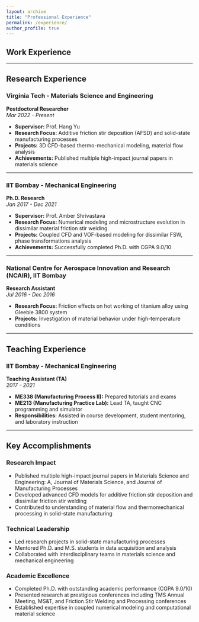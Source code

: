 ```yaml
---
layout: archive
title: "Professional Experience"
permalink: /experience/
author_profile: true
---
```


## Work Experience

---

## Research Experience

### Virginia Tech - Materials Science and Engineering
**Postdoctoral Researcher**  
*Mar 2022 - Present*

- **Supervisor:** Prof. Hang Yu
- **Research Focus:** Additive friction stir deposition (AFSD) and solid-state manufacturing processes
- **Projects:** 3D CFD-based thermo-mechanical modeling, material flow analysis
- **Achievements:** Published multiple high-impact journal papers in materials science

---

### IIT Bombay - Mechanical Engineering
**Ph.D. Research**  
*Jan 2017 - Dec 2021*

- **Supervisor:** Prof. Amber Shrivastava
- **Research Focus:** Numerical modeling and microstructure evolution in dissimilar material friction stir welding
- **Projects:** Coupled CFD and VOF-based modeling for dissimilar FSW, phase transformations analysis
- **Achievements:** Successfully completed Ph.D. with CGPA 9.0/10

---

### National Centre for Aerospace Innovation and Research (NCAIR), IIT Bombay
**Research Assistant**  
*Jul 2016 - Dec 2016*

- **Research Focus:** Friction effects on hot working of titanium alloy using Gleeble 3800 system
- **Projects:** Investigation of material behavior under high-temperature conditions

---

## Teaching Experience

### IIT Bombay - Mechanical Engineering
**Teaching Assistant (TA)**  
*2017 - 2021*

- **ME338 (Manufacturing Process II):** Prepared tutorials and exams
- **ME213 (Manufacturing Practice Lab):** Lead TA, taught CNC programming and simulator
- **Responsibilities:** Assisted in course development, student mentoring, and laboratory instruction

---

## Key Accomplishments

### Research Impact
- Published multiple high-impact journal papers in Materials Science and Engineering: A, Journal of Materials Science, and Journal of Manufacturing Processes
- Developed advanced CFD models for additive friction stir deposition and dissimilar friction stir welding
- Contributed to understanding of material flow and thermomechanical processing in solid-state manufacturing

### Technical Leadership
- Led research projects in solid-state manufacturing processes
- Mentored Ph.D. and M.S. students in data acquisition and analysis
- Collaborated with interdisciplinary teams in materials science and mechanical engineering

### Academic Excellence
- Completed Ph.D. with outstanding academic performance (CGPA 9.0/10)
- Presented research at prestigious conferences including TMS Annual Meeting, MS&T, and Friction Stir Welding and Processing conferences
- Established expertise in coupled numerical modeling and computational material science 
